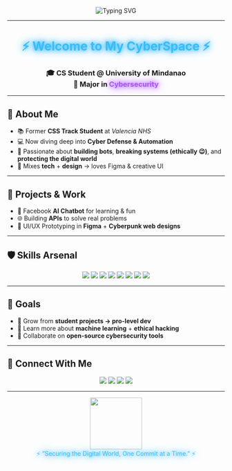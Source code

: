 <!-- Glowing Banner -->
<p align="center">
  <img src="https://readme-typing-svg.herokuapp.com?font=Orbitron&size=32&duration=3000&pause=1200&color=38BDF8&center=true&vCenter=true&width=650&lines=🔐+French+Clarence+Mangigo;💻+Computer+Science+Student;⚡+Cybersecurity+Major;🚀+Tech+%26+Innovation+Explorer" alt="Typing SVG" />
</p>

---

<h1 align="center">
  <span style="color:#38bdf8;text-shadow:0 0 10px #38bdf8,0 0 20px #0ea5e9;">⚡ Welcome to My CyberSpace ⚡</span>
</h1>

<h3 align="center">
  🎓 CS Student @ University of Mindanao <br/>
  🔐 Major in <span style="color:#a855f7;text-shadow:0 0 10px #a855f7,0 0 20px #9333ea;">Cybersecurity</span>
</h3>

---

## 🌌 About Me
- 📚 Former **CSS Track Student** at *Valencia NHS*  
- 💻 Now diving deep into **Cyber Defense & Automation**  
- 🔧 Passionate about **building bots**, **breaking systems (ethically 😉)**, and **protecting the digital world**  
- 🎨 Mixes **tech** + **design** → loves Figma & creative UI  

---

## 🚀 Projects & Work
- 🤖 Facebook **AI Chatbot** for learning & fun  
- 🌐 Building **APIs** to solve real problems  
- 🎨 UI/UX Prototyping in **Figma** + **Cyberpunk web designs**  

---

## 🛡️ Skills Arsenal
<p align="center">
  <img src="https://img.shields.io/badge/Python-3776AB?style=for-the-badge&logo=python&logoColor=white"/>
  <img src="https://img.shields.io/badge/JavaScript-F7DF1E?style=for-the-badge&logo=javascript&logoColor=black"/>
  <img src="https://img.shields.io/badge/HTML5-E34F26?style=for-the-badge&logo=html5&logoColor=white"/>
  <img src="https://img.shields.io/badge/CSS3-1572B6?style=for-the-badge&logo=css3&logoColor=white"/>
  <img src="https://img.shields.io/badge/Figma-F24E1E?style=for-the-badge&logo=figma&logoColor=white"/>
  <img src="https://img.shields.io/badge/Blender-F5792A?style=for-the-badge&logo=blender&logoColor=white"/>
  <img src="https://img.shields.io/badge/Render-46E3B7?style=for-the-badge&logo=render&logoColor=white"/>
  <img src="https://img.shields.io/badge/GitHub-181717?style=for-the-badge&logo=github&logoColor=white"/>
</p>

---

## 🌟 Goals
- 🌱 Grow from **student projects → pro-level dev**  
- 🧠 Learn more about **machine learning** + **ethical hacking**  
- 🤝 Collaborate on **open-source cybersecurity tools**  

---

## 🔗 Connect With Me
<p align="center">
  <a href="mailto:frenchmangigo@gmail.com"><img src="https://img.shields.io/badge/Email-D14836?style=for-the-badge&logo=gmail&logoColor=white"/></a>
  <a href="https://portfolio-new-atu.pages.dev"><img src="https://img.shields.io/badge/Portfolio-38bdf8?style=for-the-badge&logo=firefox-browser&logoColor=white"/></a>
  <a href="https://twitter.com/FrenchClarence4"><img src="https://img.shields.io/badge/Twitter-1DA1F2?style=for-the-badge&logo=twitter&logoColor=white"/></a>
  <a href="https://instagram.com/ryuji_187900"><img src="https://img.shields.io/badge/Instagram-E4405F?style=for-the-badge&logo=instagram&logoColor=white"/></a>
</p>

---

<p align="center">
  <img src="https://media.giphy.com/media/JIX9t2j0ZTN9S/giphy.gif" width="120" /><br/>
  <span style="color:#38bdf8;text-shadow:0 0 10px #38bdf8,0 0 20px #0ea5e9;">
    ⚡ “Securing the Digital World, One Commit at a Time.” ⚡
  </span>
</p>
